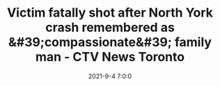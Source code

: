 ---
"title": "Victim fatally shot after North York crash remembered as &amp;#39;compassionate&amp;#39; family man - CTV News Toronto"
"date": "2021-9-4 7:0:0"
"feed_name": "GOOGLENEWSCONSTRUCTION"
"feed_website": "https://news.google.com/search?q=construction%2Bincident&hl=en-US&gl=US&ceid=US:en"
"feed_rss": "https://news.google.com/rss/search?q=construction%2Bincident&hl=en-US&gl=US&ceid=US:en"
"link": "https://toronto.ctvnews.ca/victim-fatally-shot-after-north-york-crash-remembered-as-compassionate-family-man-1.5573791"
"file": "_posts/2021-1-1-7f6af2eee9ad2e96704a1e1c70b1ce4e3afff380.md"
"accident": "0"
"drilling": "0"
"dead": "0"
"injured": "0"
---